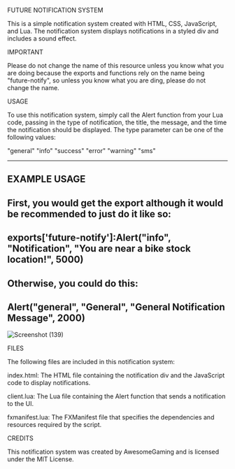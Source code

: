 
FUTURE NOTIFICATION SYSTEM

This is a simple notification system created with HTML, CSS, JavaScript, and Lua. The notification system displays notifications in a styled div and includes a sound effect.

IMPORTANT

Please do not change the name of this resource unless you know what you are doing because
the exports and functions rely on the name being "future-notify", so unless you know what
you are ding, please do not change the name.

USAGE

To use this notification system, simply call the Alert function from your Lua code, passing in the type of notification, the title, the message, and the time the notification should be displayed. The type parameter can be one of the following values:

"general"
"info"
"success"
"error"
"warning"
"sms"

-------------
EXAMPLE USAGE
-------------
First, you would get the export although it would be recommended to just do it like so:
---------------------------------------------------------------------------------------
exports['future-notify']:Alert("info", "Notification", "You are near a bike stock location!", 5000)
---------------------------------------------------------------------------------------------------
Otherwise, you could do this:
-----------------------------
Alert("general", "General", "General Notification Message", 2000)
-----------------------------------------------------------------

![Screenshot (139)](https://user-images.githubusercontent.com/129987735/236596312-d785994a-ffe3-40b9-9436-8e3f646e0a80.png)

FILES

The following files are included in this notification system:

index.html: The HTML file containing the notification div and the JavaScript code to display notifications.

client.lua: The Lua file containing the Alert function that sends a notification to the UI.

fxmanifest.lua: The FXManifest file that specifies the dependencies and resources required by the script.

CREDITS

This notification system was created by AwesomeGaming and is licensed under the MIT License.
